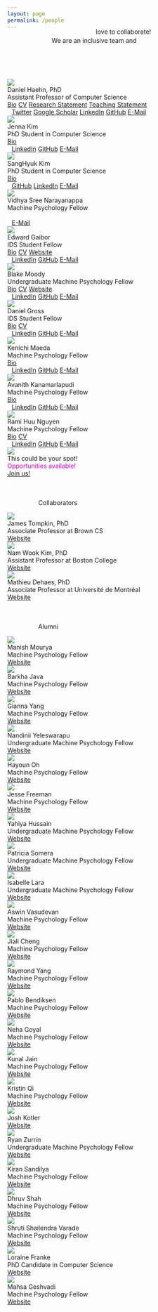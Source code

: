 ```yaml
---
layout: page
permalink: /people
---
```


<span class="teaser" style="left:20%;position:relative">We are an <span class="bluetext">inclusive team</span> and</span>
<span class="teaser" style="position: relative; float:left; left:40%;margin-top:-20px;">love to <span class="bluetext">collaborate</span>!</span>

<br><br><br>

<div class="person">
  <img src="/people/haehn3.jpg">
  <div class="caption">
    Daniel Haehn, PhD<br>
    <span class="role">Assistant Professor of Computer Science</span><br>
    <span class="links">
      <a class="cleanlink" href="/people/haehn/bio.txt">Bio</a>
      <a class="cleanlink" href="https://danielhaehn.com/CV.pdf">CV</a>
      <a class="cleanlink" href="/people/haehn/research.pdf">Research Statement</a>
      <a class="cleanlink" href="/people/haehn/teaching.pdf">Teaching Statement</a>
    </span><br>
    <div class="icons gray" style="font-size:14px;margin-left:10px">
      <a href="https://twitter.com/danielhaehn" target="_blank"><span class="icon-twitter tooltip"><span class="tooltiptext">Twitter</span></span></a>
      <a href="https://scholar.google.com/citations?user=HGvsO6oAAAAJ&amp;hl=en" target="_blank"><span class="icon-book tooltip"><span class="tooltiptext">Google Scholar</span></span></a>
      <a href="https://www.linkedin.com/in/haehn" target="_blank"><span class="icon-linkedin2 tooltip"><span class="tooltiptext">LinkedIn</span></span></a>
      <a href="https://github.com/haehn" target="_blank"><span class="icon-github tooltip"><span class="tooltiptext">GitHub</span></span></a>
      <a href="mailto:REPLACE_WITH_LASTNAME@mpsych.org" target="_blank"><span class="icon-email tooltip"><span class="tooltiptext">E-Mail</span></span></a>
  </div>
  </div>
</div>


<div class="person">
  <img src="/people/kim.jpg">
  <div class="caption">
    Jenna Kim<br>
    <span class="role">PhD Student in Computer Science</span><br>
    <span class="links">
      <a class="cleanlink" href="/people/Kim/bio.txt">Bio</a>
    </span><br>
    <div class="icons gray" style="font-size:14px;margin-left:10px">
      <a href="https://www.linkedin.com/in/jenna-kim-931985106/" target="_blank"><span class="icon-linkedin2 tooltip"><span class="tooltiptext">LinkedIn</span></span></a>
      <a href="https://github.com/jiehyunjkim" target="_blank"><span class="icon-github tooltip"><span class="tooltiptext">GitHub</span></span></a>
      <a href="mailto:REPLACE_WITH_LASTNAME@mpsych.org" target="_blank"><span class="icon-email tooltip"><span class="tooltiptext">E-Mail</span></span></a>
    </div>
  </div>
</div>


<div class="person">
  <img src="/people/sanghyuk_size.jpg">
  <div class="caption">
    SangHyuk Kim<br>
    <span class="role">PhD Student in Computer Science</span><br>
    <span class="links">
      <a class="cleanlink" href="https://raw.githubusercontent.com/shkimmie-umb/my_mpsych/main/bio.txt">Bio</a>
    </span><br>
    <div class="icons gray" style="font-size:14px;margin-left:10px">
      <a href="https://github.com/shkimmie-umb" target="_blank"><span class="icon-github tooltip"><span class="tooltiptext">GitHub</span></span></a>
      <a href="https://www.linkedin.com/in/sang-hyuk-kim-469687182/" target="_blank"><span class="icon-linkedin2 tooltip"><span class="tooltiptext">LinkedIn</span></span></a>
      <a href="mailto:SangHyuk.Kim001@umb.edu" target="_blank"><span class="icon-email tooltip"><span class="tooltiptext">E-Mail</span></span></a>
    </div>
  </div>
</div>

<div class="person">
  <img src="/people/vidhya.png">
  <div class="caption">
    Vidhya Sree Narayanappa<br>
    <span class="role">Machine Psychology Fellow</span><br>
    <span class="links">
    </span><br>
    <div class="icons gray" style="font-size:14px;margin-left:10px">
      <a href="mailto:REPLACE_WITH_LASTNAME@mpsych.org" target="_blank"><span class="icon-email tooltip"><span class="tooltiptext">E-Mail</span></span></a>
    </div>
  </div>
</div>



<div class="person">
  <img src="/people/edwardgaibor.png">
  <div class="caption">
    Edward Gaibor<br>
    <span class="role">IDS Student Fellow</span><br>
    <span class="links">
      <a class="cleanlink" href="/people/edward/bio.txt">Bio</a>
      <a class="cleanlink" href="/people/edward/Resume_Edward_Gaibor.pdf">CV</a>
      <a class="cleanlink" href="https://edwardgaibor.me">Website</a>
    </span><br>
    <div class="icons gray" style="font-size:14px;margin-left:10px">
      <a href="https://www.linkedin.com/in/edwardgaibor/" target="_blank"><span class="icon-linkedin2 tooltip"><span class="tooltiptext">LinkedIn</span></span></a>
      <a href="https://github.com/gaiborjosue" target="_blank"><span class="icon-github tooltip"><span class="tooltiptext">GitHub</span></span></a>
      <a href="mailto:REPLACE_WITH_LASTNAME@mpsych.org" target="_blank"><span class="icon-email tooltip"><span class="tooltiptext">E-Mail</span></span></a>
    </div>
  </div>
</div>

<div class="person">
  <img src="https://www.moody.mx/profile-cropped-square.jpg">
  <div class="caption">
    Blake Moody<br>
    <span class="role">Undergraduate Machine Psychology Fellow</span><br>
    <span class="links">
      <a class="cleanlink" href="/people/blake/bio.txt">Bio</a>
      <a class="cleanlink" href="https://www.moody.mx/api/files/resume">CV</a>
      <a class="cleanlink" href="https://www.moody.mx">Website</a>
    </span><br>
    <div class="icons gray" style="font-size:14px;margin-left:10px">
      <a href="https://www.linkedin.com/in/blake-moody-2626ba11b/" target="_blank"><span class="icon-linkedin2 tooltip"><span class="tooltiptext">LinkedIn</span></span></a>
      <a href="https://github.com/gg-blake" target="_blank"><span class="icon-github tooltip"><span class="tooltiptext">GitHub</span></span></a>
      <a href="mailto:blake@moody.mx" target="_blank"><span class="icon-email tooltip"><span class="tooltiptext">E-Mail</span></span></a>
    </div>
  </div>
</div>

<div class="person">
  <img src="/people/gross/daniel_gross.jpg">
  <div class="caption">
    Daniel Gross<br>
    <span class="role">IDS Student Fellow</span><br>
    <span class="links">
      <a class="cleanlink" href="/people/gross/bio.txt">Bio</a>
      <a class="cleanlink" href="/people/gross/resume_daniel_gross.pdf">CV</a>
    </span><br>
    <div class="icons gray" style="font-size:14px;margin-left:10px">
      <a href="https://www.linkedin.com/in/daniel-gross-b8b295300/" target="_blank"><span class="icon-linkedin2 tooltip"><span class="tooltiptext">LinkedIn</span></span></a>
      <a href="https://github.com/dgross16" target="_blank"><span class="icon-github tooltip"><span class="tooltiptext">GitHub</span></span></a>
      <a href="mailto:daniel.gross001@umb.edu" target="_blank"><span class="icon-email tooltip"><span class="tooltiptext">E-Mail</span></span></a>
    </div>
  </div>
</div>

<div class="person">
  <img src="/people/maeda/kenichi_maeda.jpg">
  <div class="caption">
    Kenichi Maeda<br>
    <span class="role">Machine Psychology Fellow</span><br>
    <span class="links">
      <a class="cleanlink" href="/people/maeda/bio.txt">Bio</a>
    </span><br>
    <div class="icons gray" style="font-size:14px;margin-left:10px">
      <a href="https://www.linkedin.com/in/kenichi-maeda/" target="_blank"><span class="icon-linkedin2 tooltip"><span class="tooltiptext">LinkedIn</span></span></a>
      <a href="https://github.com/kenichi-maeda" target="_blank"><span class="icon-github tooltip"><span class="tooltiptext">GitHub</span></span></a>
      <a href="mailto:Kenichi.Maeda001@umb.edu" target="_blank"><span class="icon-email tooltip"><span class="tooltiptext">E-Mail</span></span></a>
    </div>
  </div>
</div>

<div class="person">
  <img src="/people/avanith/avanith.png">
  <div class="caption">
    Avanith Kanamarlapudi<br>
    <span class="role">Machine Psychology Fellow</span><br>
    <span class="links">
      <a class="cleanlink" href="/people/avanith/bio.txt">Bio</a>
    </span><br>
    <div class="icons gray" style="font-size:14px;margin-left:10px">
      <a href="https://www.linkedin.com/in/avanith-kanamarlapudi-8aa081204/" target="_blank"><span class="icon-linkedin2 tooltip"><span class="tooltiptext">LinkedIn</span></span></a>
      <a href="https://github.com/Avanith12" target="_blank"><span class="icon-github tooltip"><span class="tooltiptext">GitHub</span></span></a>
      <a href="mailto:A.Kanamarlapudi001@umb.edu" target="_blank"><span class="icon-email tooltip"><span class="tooltiptext">E-Mail</span></span></a>
    </div>
  </div>
</div>

<div class="person">
  <img src="/people/rami/rami.png">
  <div class="caption">
    Rami Huu Nguyen <br>
    <span class="role">Machine Psychology Fellow</span><br>
    <span class="links">
      <a class="cleanlink" href="/people/rami/bio.txt">Bio</a>
      <a class="cleanlink" href="/people/rami/RamiResume.pdf">CV</a>
    </span><br>
    <div class="icons gray" style="font-size:14px;margin-left:10px">
      <a href="https://www.linkedin.com/in/rami-huu-nguyen/" target="_blank"><span class="icon-linkedin2 tooltip"><span class="tooltiptext">LinkedIn</span></span></a>
      <a href="https://github.com/raminguyen" target="_blank"><span class="icon-github tooltip"><span class="tooltiptext">GitHub</span></span></a>
      <a href="mailto:rami@mpsych.org" target="_blank"><span class="icon-email tooltip"><span class="tooltiptext">E-Mail</span></span></a>
    </div>
  </div>
</div>

<div class="person">
  <img src="/gfx/team.png">
  <div class="caption">
    This could be your spot!<br>
    <span class="role" style="color:#cd00cd">Opportunities available!</span><br>
    <span class="links">
      <a class="cleanlink" href="/join/">Join us!</a>
    </span>
  </div>
</div>




<p style="margin-left:14%;margin-top:50px;">Collaborators</p>
<div class="collaborator">
  <img src="/people/collaborators/tompkin.png">
  <div class="caption">
    James Tompkin, PhD<br>
    <span class="role">Associate Professor at Brown CS</span><br>
    <span class="links">
      <a class="cleanlink" href="http://jamestompkin.com" target="_blank">Website</a>
    </span>
  </div>
</div>

<div class="collaborator">
  <img src="/people/collaborators/kim.png">
  <div class="caption">
    Nam Wook Kim, PhD<br>
    <span class="role">Assistant Professor at Boston College</span><br>
    <span class="links">
      <a class="cleanlink" href="http://namwkim.org" target="_blank">Website</a>
    </span>
  </div>
</div>

<div class="collaborator">
  <img src="/people/collaborators/mathieu.png">
  <div class="caption">
    Mathieu Dehaes, PhD<br>
    <span class="role">Associate Professor at Université de Montréal</span><br>
    <span class="links">
      <a class="cleanlink" href="https://radiologie.umontreal.ca/departement/les-professeurs/profil/dehaes-mathieu/in17806/" target="_blank">Website</a>
    </span>
  </div>
</div>

<p style="margin-left:14%;margin-top:50px;">Alumni</p>






<div class="alumni">
  <img src="/people/alumni/manish.jpg">
  <div class="caption">
    Manish Mourya<br>
    <span class="role">Machine Psychology Fellow</span><br>
    <span class="links">
      <a class="cleanlink" href="https://mouryamanish.github.io">Website</a>
    </span>
  </div>
</div>

<div class="alumni">
  <img src="/people/alumni/barkha.jpg">
  <div class="caption">
    Barkha Java<br>
    <span class="role">Machine Psychology Fellow</span><br>
    <span class="links">
      <a class="cleanlink" href="https://www.linkedin.com/in/barkha-java">Website</a>
    </span>
  </div>
</div>

<div class="alumni">
  <img src="/people/alumni/yang.jpg">
  <div class="caption">
    Gianna Yang<br>
    <span class="role">Machine Psychology Fellow</span><br>
    <span class="links">
      <a class="cleanlink" href="https://www.linkedin.com/in/guangyang98/">Website</a>
    </span>
  </div>
</div>

<div class="alumni">
  <img src="/people/alumni/yeleswarapu.jpg">
  <div class="caption">
    Nandinii Yeleswarapu<br>
    <span class="role">Undergraduate Machine Psychology Fellow</span><br>
    <span class="links">
      <a class="cleanlink" href="https://www.linkedin.com/in/nandiniiys">Website</a>
    </span>
  </div>
</div>

<div class="alumni">
  <img src="/people/alumni/oh.jpg">
  <div class="caption">
    Hayoun Oh<br>
    <span class="role">Machine Psychology Fellow</span><br>
    <span class="links">
      <a class="cleanlink" href="https://www.linkedin.com/in/hayoun-oh-49a688205/">Website</a>
    </span>
  </div>
</div>

<div class="alumni">
  <img src="/people/alumni/freeman.jpg">
  <div class="caption">
    Jesse Freeman<br>
    <span class="role">Machine Psychology Fellow</span><br>
    <span class="links">
      <a class="cleanlink" href="https://www.linkedin.com/in/jesse-freeman-40018350/">Website</a>
    </span>
  </div>
</div>

<div class="alumni">
  <img src="/people/alumni/hussain.jpg">
  <div class="caption">
    Yahiya Hussain<br>
    <span class="role">Undergraduate Machine Psychology Fellow</span><br>
    <span class="links">
      <a class="cleanlink" href="https://www.linkedin.com/in/yahiyahussain">Website</a>
    </span>
  </div>
</div>

<div class="alumni">
  <img src="/people/alumni/somera.png">
  <div class="caption">
    Patricia Somera<br>
    <span class="role">Undergraduate Machine Psychology Fellow</span><br>
    <span class="links">
      <a class="cleanlink" href="https://www.linkedin.com/in/patricia-somera-a700701b3">Website</a>
    </span>
  </div>
</div>

<div class="alumni">
  <img src="/people/alumni/lara.jpg">
  <div class="caption">
    Isabelle Lara<br>
    <span class="role">Undergraduate Machine Psychology Fellow</span><br>
    <span class="links">
      <a class="cleanlink" href="https://www.linkedin.com/in/isabelle-l-99903a137">Website</a>
    </span>
  </div>
</div>

<div class="alumni">
  <img src="/people/alumni/vasudevan.jpg">
  <div class="caption">
    Aswin Vasudevan<br>
    <span class="role">Machine Psychology Fellow</span><br>
    <span class="links">
      <a class="cleanlink" href="https://www.linkedin.com/in/aswinvasudevan21/">Website</a>
    </span>
  </div>
</div>

<div class="alumni">
  <img src="/people/alumni/cheng.png">
  <div class="caption">
    Jiali Cheng<br>
    <span class="role">Machine Psychology Fellow</span><br>
    <span class="links">
      <a class="cleanlink" href="https://www.linkedin.com/in/jiali-cheng-67056b14a/">Website</a>
    </span>
  </div>
</div>

<div class="alumni">
  <img src="/people/alumni/ryang.jpg">
  <div class="caption">
    Raymond Yang<br>
    <span class="role">Machine Psychology Fellow</span><br>
    <span class="links">
      <a class="cleanlink" href="https://www.linkedin.com/in/raymond-yang-913b64152/">Website</a>
    </span>
  </div>
</div>

<div class="alumni">
  <img src="/people/alumni/bendiksen.jpg">
  <div class="caption">
    Pablo Bendiksen<br>
    <span class="role">Machine Psychology Fellow</span><br>
    <span class="links">
      <a class="cleanlink" href="https://www.linkedin.com/in/pablo-bendiksen-11b583127">Website</a>
    </span>
  </div>
</div>

<div class="alumni">
  <img src="/people/alumni/goyal.jpg">
  <div class="caption">
    Neha Goyal<br>
    <span class="role">Machine Psychology Fellow</span><br>
    <span class="links">
      <a class="cleanlink" href="https://www.linkedin.com/in/neha-goyal-696a30107/">Website</a>
    </span>
  </div>
</div>

<div class="alumni">
  <img src="/people/alumni/jain.jpg">
  <div class="caption">
    Kunal Jain<br>
    <span class="role">Machine Psychology Fellow</span><br>
    <span class="links">
      <a class="cleanlink" href="https://www.linkedin.com/in/jainkhere/">Website</a>
    </span>
  </div>
</div>

<div class="alumni">
  <img src="/people/alumni/qi.jpg">
  <div class="caption">
    Kristin Qi<br>
    <span class="role">Machine Psychology Fellow</span><br>
    <span class="links">
      <a class="cleanlink" href="https://www.linkedin.com/in/kristinqi/">Website</a>
    </span>
  </div>
</div>

<div class="alumni">
  <img src="/people/alumni/kotler.jpg">
  <div class="caption">
    Josh Kotler<br>
    <span class="links">
      <a class="cleanlink" href="https://www.linkedin.com/in/josh-kotler/">Website</a>
    </span>
  </div>
</div>

<div class="alumni">
  <img src="/people/alumni/zurrin.jpg">
  <div class="caption">
    Ryan Zurrin<br>
    <span class="role">Undergraduate Machine Psychology Fellow</span><br>
    <span class="links">
      <a class="cleanlink" href="https://www.linkedin.com/in/ryan-zurrin">Website</a>
    </span>
  </div>
</div>

<div class="alumni">
  <img src="/people/alumni/kiran.jpg">
  <div class="caption">
    Kiran Sandilya<br>
    <span class="role">Machine Psychology Fellow</span><br>
    <span class="links">
      <a class="cleanlink" href="https://www.linkedin.com/in/kiran--sandilya">Website</a>
    </span>
  </div>
</div>

<div class="alumni">
  <img src="/people/alumni/shah.jpg">
  <div class="caption">
    Dhruv Shah<br>
    <span class="role">Machine Psychology Fellow</span><br>
    <span class="links">
      <a class="cleanlink" href="https://www.linkedin.com/in/dhruv-shah-01/">Website</a>
    </span>
  </div>
</div>

<div class="alumni">
  <img src="/people/alumni/shruti.png">
  <div class="caption">
    Shruti Shailendra Varade<br>
    <span class="role">Machine Psychology Fellow</span><br>
    <span class="links">
      <a class="cleanlink" href="https://www.linkedin.com/in/shruti-varade">Website</a>
    </span>
  </div>
</div>

<div class="alumni">
  <img src="/people/alumni/franke.jpg">
  <div class="caption">
    Loraine Franke<br>
    <span class="role">PhD Candidate in Computer Science</span><br>
    <span class="links">
      <a class="cleanlink" href="https://linkedin.com/in/loraine-franke/">Website</a>
    </span>
  </div>
</div>

<div class="alumni">
  <img src="/people/alumni/mgeshvadi.jpg">
  <div class="caption">
    Mahsa Geshvadi<br>
    <span class="role">Machine Psychology Fellow</span><br>
    <span class="links">
      <a class="cleanlink" href="https://www.linkedin.com/in/mahsa-geshvadi-13233a124/">Website</a>
    </span>
  </div>
</div>
